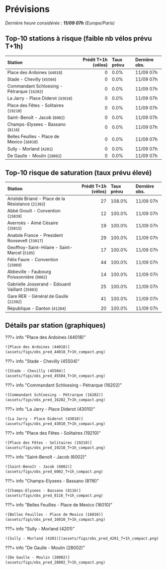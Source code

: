 # Prévisions

*Dernière heure considérée : **11/09 07h** (Europe/Paris)*

## Top-10 stations à risque (faible nb vélos prévu T+1h)

| Station                                     |   Prédit T+1h (vélos) | Taux prévu   | Dernière obs.   |
|:--------------------------------------------|----------------------:|:-------------|:----------------|
| Place des Ardoines (`44018`)                |                     0 | 0.0%         | 11/09 07h       |
| Stade - Chevilly (`45504`)                  |                     0 | 0.0%         | 11/09 07h       |
| Commandant Schloesing - Pétrarque (`16202`) |                     0 | 0.0%         | 11/09 07h       |
| La Jarry - Place Diderot (`43010`)          |                     0 | 0.0%         | 11/09 07h       |
| Place des Fêtes - Solitaires (`19210`)      |                     0 | 0.0%         | 11/09 07h       |
| Saint-Benoît - Jacob (`6002`)               |                     0 | 0.0%         | 11/09 07h       |
| Champs-Elysees - Bassano (`8116`)           |                     0 | 0.0%         | 11/09 07h       |
| Belles Feuilles - Place de Mexico (`16010`) |                     0 | 0.0%         | 11/09 07h       |
| Sully - Morland (`4201`)                    |                     0 | 0.0%         | 11/09 07h       |
| De Gaulle - Moulin (`28002`)                |                     0 | 0.0%         | 11/09 07h       |

## Top-10 risque de saturation (taux prévu élevé)

| Station                                            |   Prédit T+1h (vélos) | Taux prévu   | Dernière obs.   |
|:---------------------------------------------------|----------------------:|:-------------|:----------------|
| Aristide Briand - Place de la Résistance (`21302`) |                    27 | 108.0%       | 11/09 07h       |
| Abbé Groult - Convention (`15039`)                 |                    12 | 100.0%       | 11/09 07h       |
| Averroès - Aimé Césaire (`35015`)                  |                    19 | 100.0%       | 11/09 07h       |
| Anatole France - President Roosevelt (`33017`)     |                    29 | 100.0%       | 11/09 07h       |
| Geoffroy-Saint-Hilaire - Saint-Marcel (`5105`)     |                    17 | 100.0%       | 11/09 07h       |
| Félix Faure - Convention (`15069`)                 |                    44 | 100.0%       | 11/09 07h       |
| Abbeville - Faubourg Poissonnière (`9002`)         |                    14 | 100.0%       | 11/09 07h       |
| Gabrielle Josserand - Edouard Vaillant (`35003`)   |                    25 | 100.0%       | 11/09 07h       |
| Gare RER - Général de Gaulle (`22302`)             |                    41 | 100.0%       | 11/09 07h       |
| République - Danton (`41204`)                      |                    20 | 100.0%       | 11/09 07h       |

## Détails par station (graphiques)

???+ info "Place des Ardoines (44018)"

    ![Place des Ardoines (44018)](assets/figs/obs_pred_44018_T+1h_compact.png)

???+ info "Stade - Chevilly (45504)"

    ![Stade - Chevilly (45504)](assets/figs/obs_pred_45504_T+1h_compact.png)

???+ info "Commandant Schloesing - Pétrarque (16202)"

    ![Commandant Schloesing - Pétrarque (16202)](assets/figs/obs_pred_16202_T+1h_compact.png)

???+ info "La Jarry - Place Diderot (43010)"

    ![La Jarry - Place Diderot (43010)](assets/figs/obs_pred_43010_T+1h_compact.png)

???+ info "Place des Fêtes - Solitaires (19210)"

    ![Place des Fêtes - Solitaires (19210)](assets/figs/obs_pred_19210_T+1h_compact.png)

???+ info "Saint-Benoît - Jacob (6002)"

    ![Saint-Benoît - Jacob (6002)](assets/figs/obs_pred_6002_T+1h_compact.png)

???+ info "Champs-Elysees - Bassano (8116)"

    ![Champs-Elysees - Bassano (8116)](assets/figs/obs_pred_8116_T+1h_compact.png)

???+ info "Belles Feuilles - Place de Mexico (16010)"

    ![Belles Feuilles - Place de Mexico (16010)](assets/figs/obs_pred_16010_T+1h_compact.png)

???+ info "Sully - Morland (4201)"

    ![Sully - Morland (4201)](assets/figs/obs_pred_4201_T+1h_compact.png)

???+ info "De Gaulle - Moulin (28002)"

    ![De Gaulle - Moulin (28002)](assets/figs/obs_pred_28002_T+1h_compact.png)

